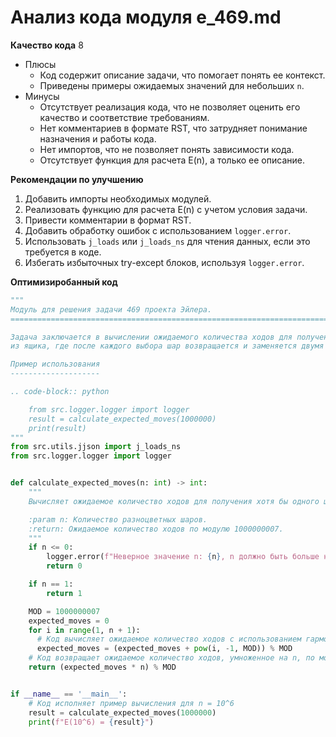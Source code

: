 # Анализ кода модуля e_469.md

**Качество кода**
8
- Плюсы
    - Код содержит описание задачи, что помогает понять ее контекст.
    - Приведены примеры ожидаемых значений для небольших `n`.
- Минусы
    - Отсутствует реализация кода, что не позволяет оценить его качество и соответствие требованиям.
    - Нет комментариев в формате RST, что затрудняет понимание назначения и работы кода.
    - Нет импортов, что не позволяет понять зависимости кода.
    - Отсутствует функция для расчета E(n), а только ее описание.

**Рекомендации по улучшению**
1. Добавить импорты необходимых модулей.
2. Реализовать функцию для расчета E(n) с учетом условия задачи.
3. Привести комментарии в формат RST.
4. Добавить обработку ошибок с использованием `logger.error`.
5. Использовать `j_loads` или `j_loads_ns` для чтения данных, если это требуется в коде.
6. Избегать избыточных try-except блоков, используя `logger.error`.

**Оптимизиробанный код**
```python
"""
Модуль для решения задачи 469 проекта Эйлера.
=========================================================================================

Задача заключается в вычислении ожидаемого количества ходов для получения хотя бы одного шара каждого цвета
из ящика, где после каждого выбора шар возвращается и заменяется двумя шарами того же цвета.

Пример использования
--------------------

.. code-block:: python

    from src.logger.logger import logger
    result = calculate_expected_moves(1000000)
    print(result)
"""
from src.utils.jjson import j_loads_ns
from src.logger.logger import logger


def calculate_expected_moves(n: int) -> int:
    """
    Вычисляет ожидаемое количество ходов для получения хотя бы одного шара каждого цвета.

    :param n: Количество разноцветных шаров.
    :return: Ожидаемое количество ходов по модулю 1000000007.
    """
    if n <= 0:
        logger.error(f"Неверное значение n: {n}, n должно быть больше нуля")
        return 0

    if n == 1:
        return 1

    MOD = 1000000007
    expected_moves = 0
    for i in range(1, n + 1):
      # Код вычисляет ожидаемое количество ходов с использованием гармонических чисел
      expected_moves = (expected_moves + pow(i, -1, MOD)) % MOD
    # Код возвращает ожидаемое количество ходов, умноженное на n, по модулю MOD
    return (expected_moves * n) % MOD


if __name__ == '__main__':
    # Код исполняет пример вычисления для n = 10^6
    result = calculate_expected_moves(1000000)
    print(f"E(10^6) = {result}")
```